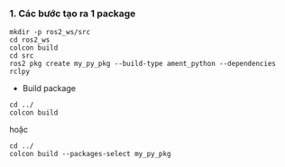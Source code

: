 ### 1. Các bước tạo ra 1 package
```
mkdir -p ros2_ws/src
cd ros2_ws
colcon build
cd src
ros2 pkg create my_py_pkg --build-type ament_python --dependencies rclpy
```
- Build package 
```
cd ../
colcon build
```
hoặc
```
cd ../
colcon build --packages-select my_py_pkg
```
